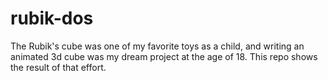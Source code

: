 # rubik-dos
The Rubik's cube was one of my favorite toys as a child, and writing an animated 3d cube was my dream project at the age of 18. This repo shows the result of that effort.
